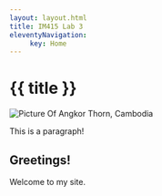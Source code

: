 ```yaml
---
layout: layout.html
title: IM415 Lab 3 
eleventyNavigation:
     key: Home
---
```

<div class="heading">
<h1>{{ title }}</h1>
</div>

<div class="pics">

<img src="../angkorThorn.jpg" alt="Picture Of Angkor Thorn, Cambodia">

<p>This is a paragraph!</p>
</div>


## Greetings! 

Welcome to my site.